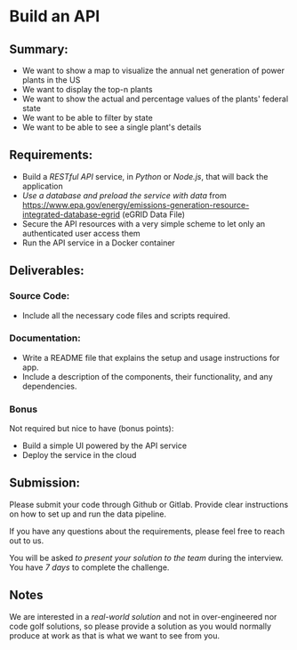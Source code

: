 # Build an API

## Summary:
- We want to show a map to visualize the annual net generation of power plants in the US
- We want to display the top-n plants
- We want to show the actual and percentage values of the plants' federal state
- We want to be able to filter by state
- We want to be able to see a single plant's details

## Requirements:
- Build a *RESTful API* service, in *Python* or *Node.js*, that will back the application
- *Use a database and preload the service with data* from https://www.epa.gov/energy/emissions-generation-resource-integrated-database-egrid (eGRID Data File)
- Secure the API resources with a very simple scheme to let only an authenticated user access them
- Run the API service in a Docker container

## Deliverables:

### Source Code:
- Include all the necessary code files and scripts required.

### Documentation:
- Write a README file that explains the setup and usage instructions for app.
- Include a description of the components, their functionality, and any dependencies.

### Bonus
Not required but nice to have (bonus points):
- Build a simple UI powered by the API service
- Deploy the service in the cloud

## Submission:

Please submit your code through Github or Gitlab. Provide clear instructions on how to set up and run the data pipeline.

If you have any questions about the requirements, please feel free to reach out to us.

You will be asked *to present your solution to the team* during the interview. You have *7 days* to complete the challenge.

## Notes

We are interested in a *real-world solution* and not in over-engineered nor code golf solutions, so please provide a solution as you would normally produce at work as that is what we want to see from you.
